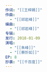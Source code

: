 ```yaml
---
作词: "[[王梓嫣]]"
作曲:
  - "[[祁岩峰]]"
编曲:
  - "[[祁岩峰]]"
专辑: 
发行: 2018-01-09
演唱:
  - "[[朱峰]]"
  - "[[蔡忻如]]"
EP: 8
抄袭: "[[千百度]]"
---
```


